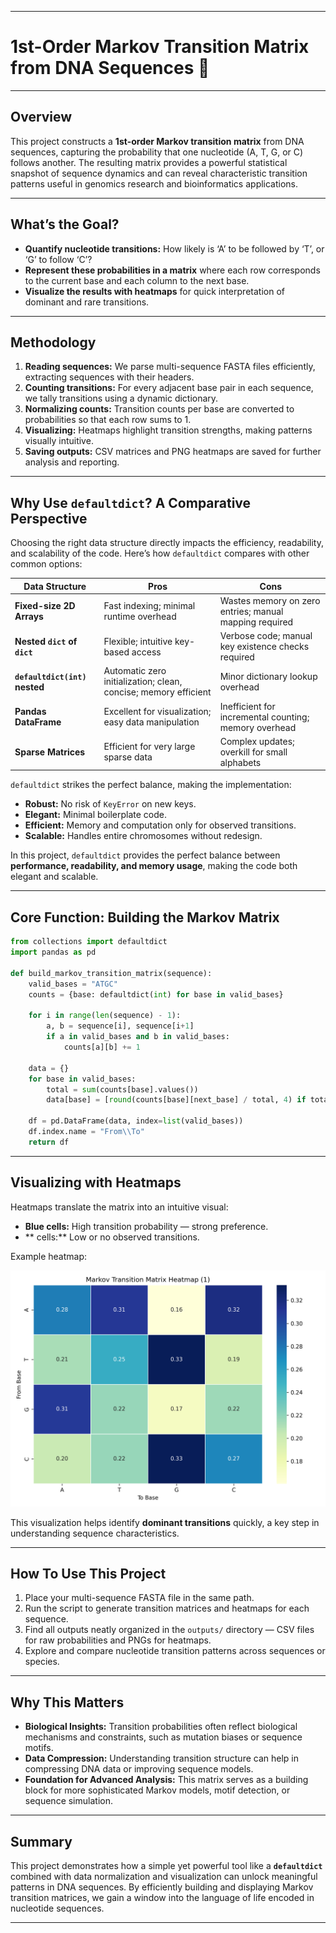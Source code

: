
---

# 1st-Order Markov Transition Matrix from DNA Sequences 🧬

---

## Overview

This project constructs a **1st-order Markov transition matrix** from DNA sequences, capturing the probability that one nucleotide (A, T, G, or C) follows another. The resulting matrix provides a powerful statistical snapshot of sequence dynamics and can reveal characteristic transition patterns useful in genomics research and bioinformatics applications.

---

## What’s the Goal?

- **Quantify nucleotide transitions:** How likely is ‘A’ to be followed by ‘T’, or ‘G’ to follow ‘C’?  
- **Represent these probabilities in a matrix** where each row corresponds to the current base and each column to the next base.  
- **Visualize the results with heatmaps** for quick interpretation of dominant and rare transitions.

---

## Methodology

1. **Reading sequences:** We parse multi-sequence FASTA files efficiently, extracting sequences with their headers.  
2. **Counting transitions:** For every adjacent base pair in each sequence, we tally transitions using a dynamic dictionary.  
3. **Normalizing counts:** Transition counts per base are converted to probabilities so that each row sums to 1.  
4. **Visualizing:** Heatmaps highlight transition strengths, making patterns visually intuitive.  
5. **Saving outputs:** CSV matrices and PNG heatmaps are saved for further analysis and reporting.

---

## Why Use `defaultdict`? A Comparative Perspective

Choosing the right data structure directly impacts the efficiency, readability, and scalability of the code. Here’s how `defaultdict` compares with other common options:

| Data Structure               | Pros                                                         | Cons                                                        |
|------------------------------|--------------------------------------------------------------|-------------------------------------------------------------|
| **Fixed-size 2D Arrays**     | Fast indexing; minimal runtime overhead                       | Wastes memory on zero entries; manual mapping required      |
| **Nested `dict` of `dict`**  | Flexible; intuitive key-based access                          | Verbose code; manual key existence checks required          |
| **`defaultdict(int)` nested**| Automatic zero initialization; clean, concise; memory efficient | Minor dictionary lookup overhead                             |
| **Pandas DataFrame**          | Excellent for visualization; easy data manipulation          | Inefficient for incremental counting; memory overhead       |
| **Sparse Matrices**           | Efficient for very large sparse data                          | Complex updates; overkill for small alphabets               |

`defaultdict` strikes the perfect balance, making the implementation:

- **Robust:** No risk of `KeyError` on new keys.  
- **Elegant:** Minimal boilerplate code.  
- **Efficient:** Memory and computation only for observed transitions.  
- **Scalable:** Handles entire chromosomes without redesign.


In this project, `defaultdict` provides the perfect balance between **performance, readability, and memory usage**, making the code both elegant and scalable.

---

## Core Function: Building the Markov Matrix

```python
from collections import defaultdict
import pandas as pd

def build_markov_transition_matrix(sequence):
    valid_bases = "ATGC"
    counts = {base: defaultdict(int) for base in valid_bases}
    
    for i in range(len(sequence) - 1):
        a, b = sequence[i], sequence[i+1]
        if a in valid_bases and b in valid_bases:
            counts[a][b] += 1
    
    data = {}
    for base in valid_bases:
        total = sum(counts[base].values())
        data[base] = [round(counts[base][next_base] / total, 4) if total else 0 for next_base in valid_bases]
    
    df = pd.DataFrame(data, index=list(valid_bases))
    df.index.name = "From\\To"
    return df
```

---

## Visualizing with Heatmaps

Heatmaps translate the matrix into an intuitive visual:  
- **Blue cells:** High transition probability — strong preference.  
- ** cells:** Low or no observed transitions.  

Example heatmap:

![Example Heatmap](outputs/heatmap_1.png)

This visualization helps identify **dominant transitions** quickly, a key step in understanding sequence characteristics.

---

## How To Use This Project

1. Place your multi-sequence FASTA file in the same path.  
2. Run the script to generate transition matrices and heatmaps for each sequence.  
3. Find all outputs neatly organized in the `outputs/` directory — CSV files for raw probabilities and PNGs for heatmaps.  
4. Explore and compare nucleotide transition patterns across sequences or species.

---

## Why This Matters

- **Biological Insights:** Transition probabilities often reflect biological mechanisms and constraints, such as mutation biases or sequence motifs.  
- **Data Compression:** Understanding transition structure can help in compressing DNA data or improving sequence models.  
- **Foundation for Advanced Analysis:** This matrix serves as a building block for more sophisticated Markov models, motif detection, or sequence simulation.

---

## Summary

This project demonstrates how a simple yet powerful tool like a **`defaultdict`** combined with data normalization and visualization can unlock meaningful patterns in DNA sequences. By efficiently building and displaying Markov transition matrices, we gain a window into the language of life encoded in nucleotide sequences.

---

